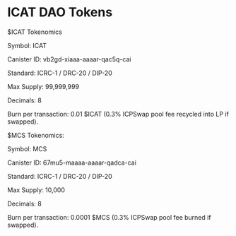 # ICAT DAO Tokens

$ICAT Tokenomics

Symbol: ICAT

Canister ID: vb2gd-xiaaa-aaaar-qac5q-cai

Standard: ICRC-1 / DRC-20 / DIP-20

Max Supply: 99,999,999

Decimals: 8

Burn per transaction: 0.01 $ICAT (0.3% ICPSwap pool fee recycled into LP if swapped).

$MCS Tokenomics:

Symbol: MCS

Canister ID: 67mu5-maaaa-aaaar-qadca-cai

Standard: ICRC-1 / DRC-20 / DIP-20

Max Supply: 10,000

Decimals: 8

Burn per transaction: 0.0001 $MCS (0.3% ICPSwap pool fee burned if swapped).
